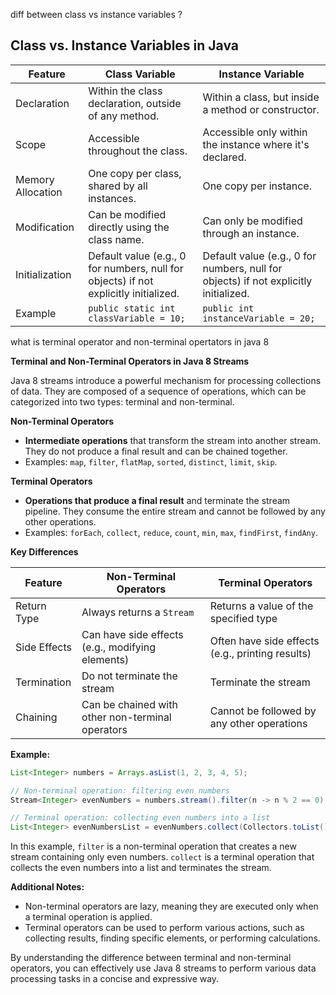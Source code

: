 
diff between class vs instance variables ?

## Class vs. Instance Variables in Java

| Feature | Class Variable | Instance Variable |
|---|---|---|
| Declaration | Within the class declaration, outside of any method. | Within a class, but inside a method or constructor. |
| Scope | Accessible throughout the class. | Accessible only within the instance where it's declared. |
| Memory Allocation | One copy per class, shared by all instances. | One copy per instance. |
| Modification | Can be modified directly using the class name. | Can only be modified through an instance. |
| Initialization | Default value (e.g., 0 for numbers, null for objects) if not explicitly initialized. | Default value (e.g., 0 for numbers, null for objects) if not explicitly initialized. |
| Example | `public static int classVariable = 10;` | `public int instanceVariable = 20;` |

what is terminal operator and non-terminal opertators in java 8

**Terminal and Non-Terminal Operators in Java 8 Streams**

Java 8 streams introduce a powerful mechanism for processing collections of data. They are composed of a sequence of operations, which can be categorized into two types: terminal and non-terminal.

**Non-Terminal Operators**

* **Intermediate operations** that transform the stream into another stream. They do not produce a final result and can be chained together.
* Examples: `map`, `filter`, `flatMap`, `sorted`, `distinct`, `limit`, `skip`.

**Terminal Operators**

* **Operations that produce a final result** and terminate the stream pipeline. They consume the entire stream and cannot be followed by any other operations.
* Examples: `forEach`, `collect`, `reduce`, `count`, `min`, `max`, `findFirst`, `findAny`.

**Key Differences**

| Feature | Non-Terminal Operators | Terminal Operators |
|---|---|---|
| Return Type | Always returns a `Stream` | Returns a value of the specified type |
| Side Effects | Can have side effects (e.g., modifying elements) | Often have side effects (e.g., printing results) |
| Termination | Do not terminate the stream | Terminate the stream |
| Chaining | Can be chained with other non-terminal operators | Cannot be followed by any other operations |

**Example:**

```java
List<Integer> numbers = Arrays.asList(1, 2, 3, 4, 5);

// Non-terminal operation: filtering even numbers
Stream<Integer> evenNumbers = numbers.stream().filter(n -> n % 2 == 0);

// Terminal operation: collecting even numbers into a list
List<Integer> evenNumbersList = evenNumbers.collect(Collectors.toList());
```

In this example, `filter` is a non-terminal operation that creates a new stream containing only even numbers. `collect` is a terminal operation that collects the even numbers into a list and terminates the stream.

**Additional Notes:**

* Non-terminal operators are lazy, meaning they are executed only when a terminal operation is applied.
* Terminal operators can be used to perform various actions, such as collecting results, finding specific elements, or performing calculations.

By understanding the difference between terminal and non-terminal operators, you can effectively use Java 8 streams to perform various data processing tasks in a concise and expressive way.

